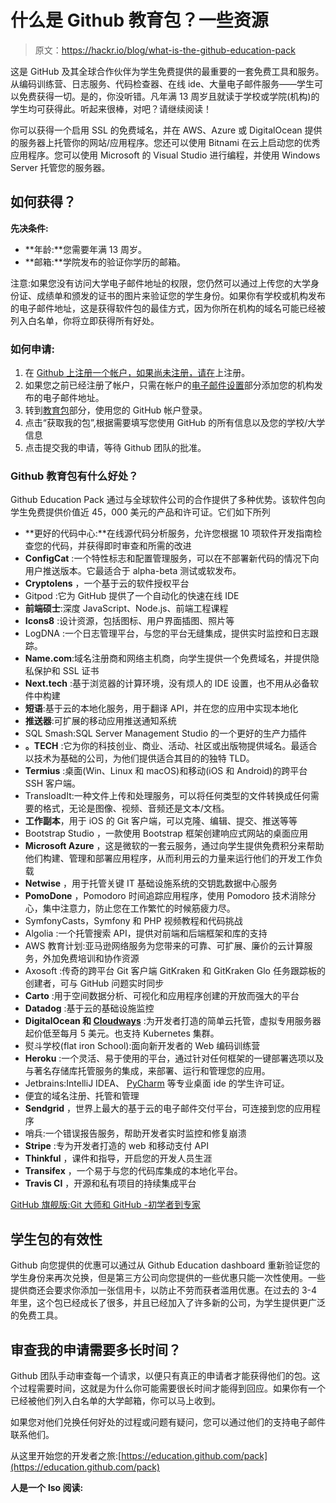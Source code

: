 # 什么是 Github 教育包？一些资源

> 原文：<https://hackr.io/blog/what-is-the-github-education-pack>

这是 GitHub 及其全球合作伙伴为学生免费提供的最重要的一套免费工具和服务。从编码训练营、日志服务、代码检查器、在线 ide、大量电子邮件服务——学生可以免费获得一切。是的，你没听错。凡年满 13 周岁且就读于学校或学院(机构)的学生均可获得此。听起来很棒，对吧？请继续阅读！

你可以获得一个启用 SSL 的免费域名，并在 AWS、Azure 或 DigitalOcean 提供的服务器上托管你的网站/应用程序。您还可以使用 Bitnami 在云上启动您的优秀应用程序。您可以使用 Microsoft 的 Visual Studio 进行编程，并使用 Windows Server 托管您的服务器。

## 如何获得？

**先决条件:**

*   **年龄:**您需要年满 13 周岁。
*   **邮箱:**学院发布的验证你学历的邮箱。

注意:如果您没有访问大学电子邮件地址的权限，您仍然可以通过上传您的大学身份证、成绩单和颁发的证书的图片来验证您的学生身份。如果你有学校或机构发布的电子邮件地址，这是获得软件包的最佳方式，因为你所在机构的域名可能已经被列入白名单，你将立即获得所有好处。

### **如何申请:**

1.  在 [Github 上注册一个帐户，如果尚未注册，请在](https://github.com)上注册。
2.  如果您之前已经注册了帐户，只需在帐户的[电子邮件设置](https://github.com/settings/emails)部分添加您的机构发布的电子邮件地址。
3.  转到[教育包](https://education.github.com/pack)部分，使用您的 GitHub 帐户登录。
4.  点击“获取我的包”,根据需要填写您使用 GitHub 的所有信息以及您的学校/大学信息
5.  点击提交我的申请，等待 Github 团队的批准。

### Github 教育包有什么好处？

Github Education Pack 通过与全球软件公司的合作提供了多种优势。该软件包向学生免费提供价值近 45，000 美元的产品和许可证。它们如下所列

*   **更好的代码中心:**在线源代码分析服务，允许您根据 10 项软件开发指南检查您的代码，并获得即时审查和所需的改进
*   **ConfigCat** :一个特性标志和配置管理服务，可以在不部署新代码的情况下向用户推送版本。它最适合于 alpha-beta 测试或软发布。
*   **Cryptolens** ，一个基于云的软件授权平台
*   Gitpod :它为 GitHub 提供了一个自动化的快速在线 IDE
*   **前端硕士**:深度 JavaScript、Node.js、前端工程课程
*   **Icons8** :设计资源，包括图标、用户界面插图、照片等
*   LogDNA :一个日志管理平台，与您的平台无缝集成，提供实时监控和日志跟踪。
*   **Name.com**:域名注册商和网络主机商，向学生提供一个免费域名，并提供隐私保护和 SSL 证书
*   **Next.tech** :基于浏览器的计算环境，没有烦人的 IDE 设置，也不用从必备软件中构建
*   **短语**:基于云的本地化服务，用于翻译 API，并在您的应用中实现本地化
*   **推送器**:可扩展的移动应用推送通知系统
*   SQL Smash:SQL Server Management Studio 的一个更好的生产力插件
*   **。TECH** :它为你的科技创业、商业、活动、社区或出版物提供域名。最适合以技术为基础的公司，为他们提供适合其目的的独特 TLD。
*   **Termius** :桌面(Win、Linux 和 macOS)和移动(iOS 和 Android)的跨平台 SSH 客户端。
*   TransloadIt:一种文件上传和处理服务，可以将任何类型的文件转换成任何需要的格式，无论是图像、视频、音频还是文本/文档。
*   **工作副本**，用于 iOS 的 Git 客户端，可以克隆、编辑、提交、推送等等
*   Bootstrap Studio ，一款使用 Bootstrap 框架创建响应式网站的桌面应用
*   **Microsoft Azure** ，这是微软的一套云服务，通过向学生提供免费积分来帮助他们构建、管理和部署应用程序，从而利用云的力量来运行他们的开发工作负载
*   **Netwise** ，用于托管关键 IT 基础设施系统的交钥匙数据中心服务
*   **PomoDone** ，Pomodoro 时间追踪应用程序，使用 Pomodoro 技术消除分心，集中注意力，防止您在工作繁忙的时候筋疲力尽。
*   SymfonyCasts，Symfony 和 PHP 视频教程和代码挑战
*   Algolia :一个托管搜索 API，提供对前端和后端框架和库的支持
*   AWS 教育计划:亚马逊网络服务为您带来的可靠、可扩展、廉价的云计算服务，外加免费培训和协作资源
*   Axosoft :传奇的跨平台 Git 客户端 GitKraken 和 GitKraken Glo 任务跟踪板的创建者，可与 GitHub 问题实时同步
*   **Carto** :用于空间数据分析、可视化和应用程序创建的开放而强大的平台
*   **Datadog** :基于云的基础设施监控
*   **DigitalOcean 和 [Cloudways](https://www.cloudways.com/en/?id=1347120)** :为开发者打造的简单云托管，虚拟专用服务器起价低至每月 5 美元。也支持 Kubernetes 集群。
*   熨斗学校(flat iron School):面向新开发者的 Web 编码训练营
*   **Heroku** :一个灵活、易于使用的平台，通过针对任何框架的一键部署选项以及与著名存储库托管服务的集成，来部署、运行和管理您的应用。
*   Jetbrains:IntelliJ IDEA、 [PyCharm](https://hackr.io/blog/best-python-ide#Pycharm) 等专业桌面 ide 的学生许可证。
*   便宜的域名注册、托管和管理
*   **Sendgrid** ，世界上最大的基于云的电子邮件交付平台，可连接到您的应用程序
*   哨兵:一个错误报告服务，帮助开发者实时监控和修复崩溃
*   **Stripe** :专为开发者打造的 web 和移动支付 API
*   **Thinkful** ，课件和指导，开启您的开发人员生涯
*   **Transifex** ，一个易于与您的代码库集成的本地化平台。
*   **Travis CI** ，开源和私有项目的持续集成平台

[GitHub 旗舰版:Git 大师和 GitHub -初学者到专家](https://click.linksynergy.com/deeplink?id=jU79Zysihs4&mid=39197&murl=https%3A%2F%2Fwww.udemy.com%2Fcourse%2Fgithub-ultimate%2F)

## 学生包的有效性

Github 向您提供的优惠可以通过从 Github Education dashboard 重新验证您的学生身份来再次兑换，但是第三方公司向您提供的一些优惠只能一次性使用。一些提供商还会要求你添加一张信用卡，以防止不劳而获者滥用优惠。在过去的 3-4 年里，这个包已经成长了很多，并且已经加入了许多新的公司，为学生提供更广泛的免费工具。

## 审查我的申请需要多长时间？

Github 团队手动审查每一个请求，以便只有真正的申请者才能获得他们的包。这个过程需要时间，这就是为什么你可能需要很长时间才能得到回应。如果你有一个已经被他们列入白名单的大学邮箱，你可以马上收到。

如果您对他们兑换任何好处的过程或问题有疑问，您可以通过他们的支持电子邮件联系他们。

从这里开始您的开发者之旅:[https://education.github.com/pack](https://education.github.com/pack)

**人是一个** **lso 阅读:**